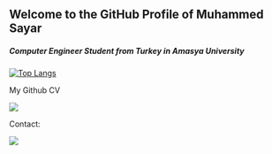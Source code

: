 
## Welcome to the GitHub Profile of Muhammed Sayar 


<h5>Computer Engineer Student from Turkey in Amasya University</h5>

<!--![Muhammed GitHub stats](https://github-readme-stats.vercel.app/api?username=mrrsayarr&count_private=true&theme=gruvbox&locale=en&layout=compact)-->


[![Top Langs](https://github-readme-stats.vercel.app/api/top-langs/?username=mrrsayarr&hide_progress=true&theme=gruvbox&locale=en&layout=compact)](https://github.com/mrrsayarr/github-readme-stats)




My Github CV

<a href = "https://mrrsayarr.github.io/muhammedsayar/index.html"><img src="https://img.shields.io/badge/website-000000?style=for-the-badge&logo=About.me&logoColor=white"></a>



Contact:

<a href = "https://www.linkedin.com/in/muhammed-sayar/"><img src="https://img.shields.io/badge/LinkedIn-0077B5?style=for-the-badge&logo=linkedin&logoColor=white"></a>
